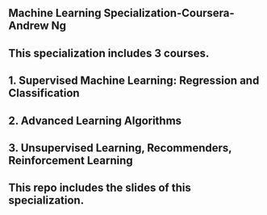 ## Machine Learning Specialization-Coursera-Andrew Ng 
## This specialization includes 3 courses.
## 1. Supervised Machine Learning: Regression and Classification
## 2. Advanced Learning Algorithms
## 3. Unsupervised Learning, Recommenders, Reinforcement Learning
## This repo includes the slides of this specialization.
